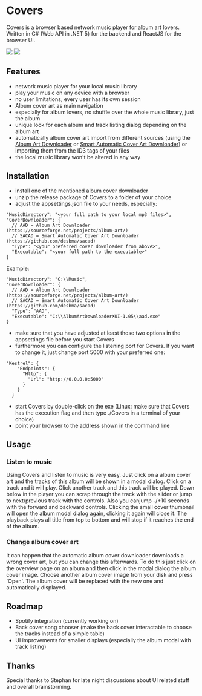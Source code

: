 # Covers

Covers is a browser based network music player for album art lovers. 
Written in C# (Web API in .NET 5) for the backend and ReactJS for the browser UI.

<img src="https://lh3.googleusercontent.com/pw/ACtC-3esfg585AU3HQkJWyIFUtjbh-x81DaCvlypm0UZcLEzvL0gFaO1M-d5WKDFfRLGlfVJG-ERutPAbmD2rCwshAy4P3p1tbZFfTmeJ462Q2hb1aWKr4i8eXWsMTOWPAr4a6vgs-IP7iHF6BXCcYKEm1Ie6Q=w1119-h815-no" />

<img src="https://lh3.googleusercontent.com/pw/ACtC-3cPOzMtaB8KCSA3rssPSKBt5ubW73ww5Tp72rdRJofRRqY236VoHZMauMNAMYFxWjt4KmsDmtmooXhexWCCauQYapJlJKAC8K-ijz26mDXfbeFZ87uB4FuC_T43Fp0XREy0WnXtwfMwLQaaDxAINtSDaQ=w1254-h746-no?authuser=0" />

## Features
* network music player for your local music library
* play your music on any device with a browser
* no user limitations, every user has its own session
* Album cover art as main navigation
* especially for album lovers, no shuffle over the whole music library, just the album
* unique look for each album and track listing dialog depending on the album art
* automatically album cover art import from different sources (using the [Album Art Downloader](https://sourceforge.net/projects/album-art/) or [Smart Automatic Cover Art Downloader](https://github.com/desbma/sacad)) or importing them from the ID3 tags of your files
* the local music library won't be altered in any way

## Installation

* install one of the mentioned album cover downloader
* unzip the release package of Covers to a folder of your choice
* adjust the appsettings.json file to your needs, especially:
```
"MusicDirectory": "<your full path to your local mp3 files>",
"CoverDownloader": {
  // AAD = Album Art Downloader (https://sourceforge.net/projects/album-art/)
  // SACAD = Smart Automatic Cover Art Downloader (https://github.com/desbma/sacad)
  "Type": "<your preferred cover downloader from above>",
  "Executable": "<your full path to the executable>"
}
```
Example:
```
"MusicDirectory": "C:\\Music",
"CoverDownloader": {
  // AAD = Album Art Downloader (https://sourceforge.net/projects/album-art/)
  // SACAD = Smart Automatic Cover Art Downloader (https://github.com/desbma/sacad)
  "Type": "AAD",
  "Executable": "C:\\AlbumArtDownloaderXUI-1.05\\aad.exe"
}
```
* make sure that you have adjusted at least those two options in the appsettings file before you start Covers
* furthermore you can configure the listening port for Covers. If you want to change it, just change port 5000 with your preferred one:
```
"Kestrel": {
    "Endpoints": {
      "Http": {
        "Url": "http://0.0.0.0:5000"
      }
    }
  }
  ```
* start Covers by double-click on the exe (Linux: make sure that Covers has the execution flag and then type ./Covers in a terminal of your choice)
* point your browser to the address shown in the command line

## Usage
### Listen to music
Using Covers and listen to music is very easy. Just click on a album cover art and the tracks of this album will be shown in a modal dialog. Click on a track and it will play. Click another track and this track will be played. Down below in the player you can scrap through the track with the slider or jump to next/previous track with the controls. Also you canjump -/+10 seconds with the forward and backward controls. Clicking the small cover thumbnail will open the album modal dialog again, clicking it again will close it.
The playback plays all title from top to bottom and will stop if it reaches the end of the album.

### Change album cover art
It can happen that the automatic album cover downloader downloads a wrong cover art, but you can change this afterwards. To do this just click on the overview page on an album and then click in the modal dialog the album cover image. Choose another album cover image from your disk and press 'Open'. The album cover will be replaced with the new one and automatically displayed.

## Roadmap

* Spotify integration (currently working on)
* Back cover song chooser (make the back cover interactable to choose the tracks instead of a simple table)
* UI improvements for smaller displays (especially the album modal with track listing)

## Thanks

Special thanks to Stephan for late night discussions about UI related stuff and overall brainstorming.
